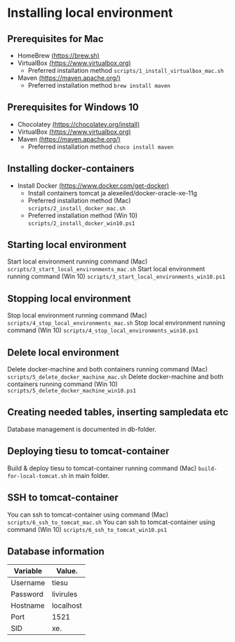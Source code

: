 # Installing local environment

## Prerequisites for Mac
* HomeBrew [(https://brew.sh)](https://brew.sh)
* VirtualBox [(https://www.virtualbox.org)](https://www.virtualbox.org/)
	* Preferred installation method `scripts/1_install_virtualbox_mac.sh`
* Maven [(https://maven.apache.org/)](https://maven.apache.org/)
	* Preferred installation method `brew install maven`

## Prerequisites for Windows 10
* Chocolatey [(https://chocolatey.org/install)](https://chocolatey.org/install)
* VirtualBox [(https://www.virtualbox.org)](https://www.virtualbox.org/)
* Maven [(https://maven.apache.org/)](https://maven.apache.org/)
	* Preferred installation method `choco install maven`

## Installing docker-containers
* Install Docker [(https://www.docker.com/get-docker)](https://www.docker.com/get-docker)
	* Install containers tomcat ja alexeiled/docker-oracle-xe-11g
	* Preferred installation method (Mac) `scripts/2_install_docker_mac.sh`
	* Preferred installation method (Win 10) `scripts/2_install_docker_win10.ps1`

## Starting local environment
Start local environment running command (Mac) `scripts/3_start_local_environments_mac.sh`
Start local environment running command (Win 10) `scripts/3_start_local_environments_win10.ps1`

## Stopping local environment
Stop local environment running command (Mac) `scripts/4_stop_local_environments_mac.sh`
Stop local environment running command (Win 10) `scripts/4_stop_local_environments_win10.ps1`

## Delete local environment
Delete docker-machine and both containers running command (Mac) `scripts/5_delete_docker_machine_mac.sh`
Delete docker-machine and both containers running command (Win 10) `scripts/5_delete_docker_machine_win10.ps1`

## Creating needed tables, inserting sampledata etc
Database management is documented in db-folder.

## Deploying tiesu to tomcat-container
Build & deploy tiesu to tomcat-container running command (Mac) `build-for-local-tomcat.sh` in main folder.

## SSH to tomcat-container
You can ssh to tomcat-container using command (Mac) `scripts/6_ssh_to_tomcat_mac.sh`
You can ssh to tomcat-container using command (Win 10) `scripts/6_ssh_to_tomcat_win10.ps1`

## Database information

| Variable | Value.    |
| -------- | --------- |
| Username | tiesu   |
| Password | livirules |
| Hostname | localhost |
| Port     | 1521      |
| SID      | xe.       |
